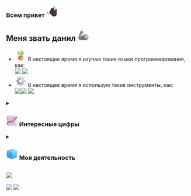 ### Всем привет <img src='https://github.com/microsoft/fluentui-emoji/blob/main/assets/Waving%20hand/Dark/3D/waving_hand_3d_dark.png' style='height: 32px; width: auto;'>

## Меня звать данил <img src='https://github.com/microsoft/fluentui-emoji/blob/main/assets/Mechanical%20arm/3D/mechanical_arm_3d.png' style='height: 32px; width: auto;'>

- <img src='https://github.com/microsoft/fluentui-emoji/blob/main/assets/Potted%20plant/3D/potted_plant_3d.png' style='height: 32px; width: auto;'> В настоящее время я изучаю такие языки программирования, как: \
<img src='https://github.com/die-without-you/icons/Python-Dark.svg' style='height: 64px; widht: auto;'> <img src='https://github.com/die-without-you/icons/java.svg' style='height: 64px; widht: auto;'>
- <img src='https://github.com/microsoft/fluentui-emoji/blob/main/assets/Gear/3D/gear_3d.png' style='height: 32px; width: auto;'> В настоящее время я использую такие инструменты, как: \
<img src='https://github.com/die-without-you/icons/DiscordBots.svg' style='height: 64px; widht: auto;'><img src='https://github.com/die-without-you/icons/xenforo.svg' style='height: 64px; widht: auto;'> <img src='https://github.com/die-without-you/icons/FileZilla_logo.svg' style='height: 64px; widht: auto;'>

<details>
  <summary><h3><img src='https://github.com/microsoft/fluentui-emoji/blob/main/assets/Chart%20increasing/3D/chart_increasing_3d.png' style='height: 32px; width: auto;'> Интересные цифры</h3></summary>
  <ul>
    <div><img src="https://github-readme-stats.vercel.app/api?username=die-without-you&count_private=true&include_all_commits=true&show_icons=true&hide_border=true&theme=merko"/></div>
    <div><img src="https://github-readme-stats.vercel.app/api/top-langs/?username=die-without-you&langs_count=8&layout=compact&hide_border=true&card_width=445&theme=merko&count_private=true"/></div>
    <div><img src="http://github-readme-streak-stats.herokuapp.com?user=die-without-you&theme=merko&hide_border=true&count_private=true"></div>
  </ul>
</details>

<details>
  <summary><h3><img src='https://github.com/microsoft/fluentui-emoji/blob/main/assets/Ice/3D/ice_3d.png' style='height: 32px; width: auto;'> Моя деятельность</h3></summary>
  <ul>
    <a href='https://discord.com/users/795951870366580766'><img src='https://lanyard.cnrad.dev/api/795951870366580766'></a>
  </ul>
</details>

![](https://github.com/die-without-you/icons/toxi-contribution-grid-dark.svg)

![](https://komarev.com/ghpvc/?username=die-without-you&color=BC8BFD&style=flat-square)
![](https://hit.yhype.me/github/profile?user_id=65571116)
